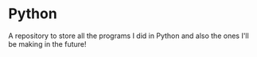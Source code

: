 # Python
A repository to store all the programs I did in Python and also the ones I'll be making in the future!
